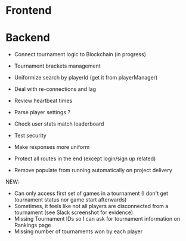 # Frontend

# Backend
- Connect tournament logic to Blockchain (in progress)
- Tournament brackets management

- Uniformize search by playerId (get it from playerManager)
- Deal with re-connections and lag 
- Review heartbeat times

- Parse player settings ?
- Check user stats match leaderboard
- Test security
- Make responses more uniform
- Protect all routes in the end (except login/sign up related)
- Remove populate from running automatically on project delivery

NEW:
- Can only access first set of games in a tournament (I don't get tournament status nor game start afterwards)
- Sometimes, it feels like not all players are disconnected from a tournament (see Slack screenshot for evidence)
- Missing Tournament IDs so I can ask for tournament information on Rankings page
- Missing number of tournaments won by each player
